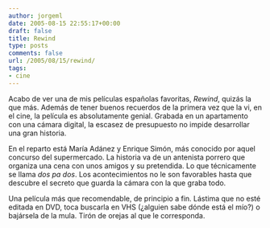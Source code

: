 ```yaml
---
author: jorgeml
date: 2005-08-15 22:55:17+00:00
draft: false
title: Rewind
type: posts
comments: false
url: /2005/08/15/rewind/
tags:
- cine
---
```


Acabo de ver una de mis películas españolas favoritas, _Rewind_, quizás la que más. Además de tener buenos recuerdos de la primera vez que la vi, en el cine, la película es absolutamente genial. Grabada en un apartamento con una cámara digital, la escasez de presupuesto no impide desarrollar una gran historia.

En el reparto está María Adánez y Enrique Simón, más conocido por aquel concurso del supermercado. La historia va de un antenista porrero que organiza una cena con unos amigos y su pretendida. Lo que técnicamente se llama _dos pa dos_. Los acontecimientos no le son favorables hasta que descubre el secreto que guarda la cámara con la que graba todo.

Una película más que recomendable, de principio a fin. Lástima que no esté editada en DVD, toca buscarla en VHS (¿alguien sabe dónde está el mío?) o bajársela de la mula. Tirón de orejas al que le corresponda.
